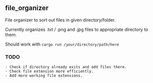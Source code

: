## file_organizer
File organizer to sort out files in given directory/folder.

Currently organizes .txt / .png and .jpg files to appropriate directory to them.

Should work with ```cargo run /your/directory/path/here```


### TODO
    - Check if directory already exits and add files there.
    - Check file extension more efficiently.
    - Add more working file extensions.
